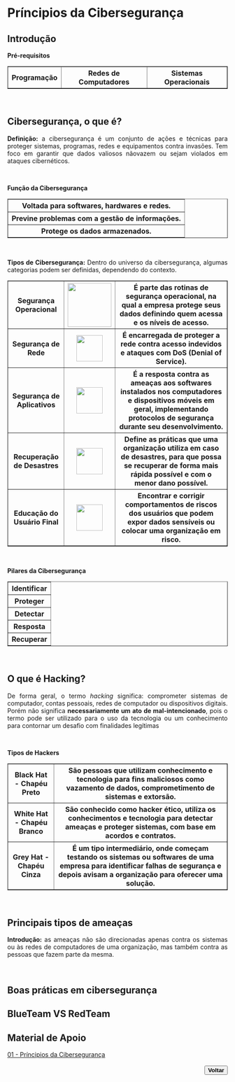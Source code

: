 # Príncipios da Cibersegurança

## Introdução <!--About introduction / Sobre introdução-->
<div>
    <p align="justify"><strong>Pré-requisitos</strong></p>
    <table border="1">
        <tbody>
            <tr>
                <th>Programação</th>
                <th>Redes de Computadores</th>
                <th>Sistemas Operacionais</th>
            </tr>
        </tbody>
    </table>
</div>
<br>

## Cibersegurança, o que é? <!--About cybersecurity, what is it? / Sobre cibersegurança, o que é?-->
<div>
    <p align="justify"><b>Definição:</b> a cibersegurança é um conjunto de ações e técnicas para proteger sistemas, programas, redes e equipamentos contra invasões. Tem foco em garantir que dados valiosos nãovazem ou sejam violados em ataques cibernéticos.</p>
    <br>
    <p align="justify"><b>Função da Cibersegurança</b></p>
    <table border="1">
        <tbody>
            <tr><th>Voltada para softwares, hardwares e redes.</th></tr>
            <tr><th>Previne problemas com a gestão de informações.</th></tr>
            <tr><th>Protege os dados armazenados.</th></tr>
        </tbody>
    </table>
    <br>
    <p align="justify"><b>Tipos de Cibersegurança:</b>
    Dentro do universo da cibersegurança, algumas categorias podem ser definidas, dependendo do contexto.</p>
    <table border="1">
        <tbody>
            <tr>
                <th>Segurança Operacional</th>
                <th><img  width="100px" src="./Material de Apoio/imagens/seguranca_operacional.png"></th>
                <th>É parte das rotinas de segurança operacional, na qual a empresa protege seus dados definindo quem acessa e os níveis de acesso.</th>
            </tr>
            <tr>
                <th>Segurança de Rede</th>
                <th><img  width="60px" src="./Material de Apoio/imagens/seguranca_rede.png"></th>
                <th>É encarregada de proteger a rede contra acesso indevidos e ataques com DoS (Denial of Service).</th>
            </tr>
            <tr>
                <th>Segurança de Aplicativos</th>
                <th><img  width="60px" src="./Material de Apoio/imagens/seguranca_aplicativos.jpg"></th>
                <th>É a resposta contra as ameaças aos softwares instalados nos computadores e dispositivos móveis em geral, implementando protocolos de segurança durante seu desenvolvimento.</th>
            </tr>
            <tr>
                <th>Recuperação de Desastres</th>
                <th><img  width="60px" src="./Material de Apoio/imagens/recuperacao_desastres.jpg"></th>
                <th>Define as práticas que uma organização utiliza em caso de desastres, para que possa se recuperar de forma mais rápida possível e com o menor dano possível.</th>
            </tr>
            <tr>
                <th>Educação do Usuário Final</th>
                <th><img  width="60px" src="./Material de Apoio/imagens/educacao_usuario_final.png"></th>
                <th>Encontrar e corrigir comportamentos de riscos dos usuários que podem expor dados sensíveis ou colocar uma organização em risco.</th>
            </tr>
        </tbody>
    </table>
    <br>
    <p align="justify"><b>Pilares da Cibersegurança</b></p>
    <table border="1">
        <tbody>
            <tr><th>Identificar</th></tr>
            <tr><th>Proteger</th></tr>
            <tr><th>Detectar</th></tr>
            <tr><th>Resposta</th></tr>
            <tr><th>Recuperar</th></tr>
        </tbody>
    </table>
</div>
<br>

## O que é Hacking? <!--What is Hacking about? / Sobre o que é Hacking-->
<div>
    <p align="justify">De forma geral, o termo <i>hacking</i> significa: comprometer sistemas de computador, contas pessoais, redes de computador ou dispositivos digitais. Porém não significa <b>necessariamente um ato de mal-intencionado</b>, pois o termo pode ser utilizado para o uso da tecnologia ou um conhecimento para contornar um desafio com finalidades legítimas</p>
    <br>
    <p align="justify"><b>Tipos de Hackers</b></p>
    <table border="1">
        <tbody>
            <tr>
                <th>Black Hat - Chapéu Preto</th>
                <th>São pessoas que utilizam conhecimento e tecnologia para fins maliciosos como vazamento de dados, comprometimento de sistemas e extorsão.</th>
            </tr>
            <tr>
                <th>White Hat - Chapéu Branco</th>
                <th>São conhecido como <b>hacker ético</b>, utiliza os conhecimentos e tecnologia para detectar ameaças e proteger sistemas, com base em acordos e contratos.</th>
            </tr>
            <tr>
                <th>Grey Hat - Chapéu Cinza</th>
                <th>É um tipo intermediário, onde começam testando os sistemas ou softwares de uma empresa para identificar falhas de segurança e depois avisam a organização para oferecer uma solução.</th>
            </tr>
        </tbody>
    </table>
</div>
<br>

## Principais tipos de ameaças <!--About main types of threats / Sobre principais tipos de ameaças-->
<div>
    <p align="justify"><b>Introdução:</b> as ameaças não são direcionadas apenas contra os sistemas ou às redes de computadores de uma organização, mas também contra as pessoas que fazem parte da mesma.</p>
</div>
<br>




## Boas práticas em cibersegurança <!--About best practices in cybersecurity / Sobre boas práticas em cibersegurança-->

## BlueTeam VS RedTeam <!--About BlueTeam VS RedTeam / Sobre BlueTeam VS RedTeam-->

## Material de Apoio <!--About supporting material / Sobre material de apoio-->
<div>
    <a href="./Material de Apoio/01. Príncipios da Cibersegurança.pptx">01 - Príncipios da Cibersegurança
    </a>
</div>
<br>

<div align="right"> <!--About back button / Sobre botão voltar-->
    <a href="../README.md">
        <button><strong>Voltar</strong></button>
    </a>
</div>